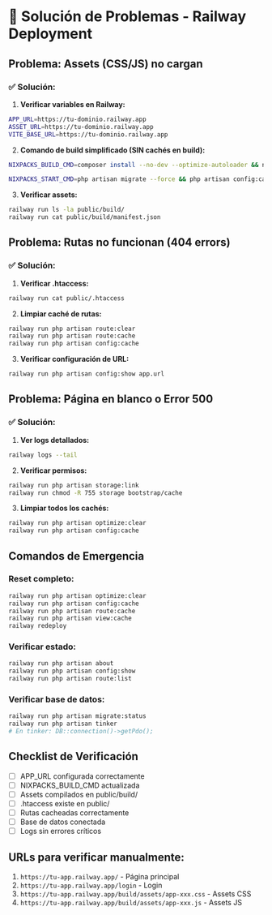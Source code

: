 # 🚨 Solución de Problemas - Railway Deployment

## Problema: Assets (CSS/JS) no cargan

### ✅ Solución:

1. **Verificar variables en Railway:**
```bash
APP_URL=https://tu-dominio.railway.app
ASSET_URL=https://tu-dominio.railway.app
VITE_BASE_URL=https://tu-dominio.railway.app
```

2. **Comando de build simplificado (SIN cachés en build):**
```bash
NIXPACKS_BUILD_CMD=composer install --no-dev --optimize-autoloader && npm install && npm run build && php artisan storage:link

NIXPACKS_START_CMD=php artisan migrate --force && php artisan config:cache && php artisan route:cache && php artisan view:cache && php artisan serve --host=0.0.0.0 --port=$PORT
```

3. **Verificar assets:**
```bash
railway run ls -la public/build/
railway run cat public/build/manifest.json
```

## Problema: Rutas no funcionan (404 errors)

### ✅ Solución:

1. **Verificar .htaccess:**
```bash
railway run cat public/.htaccess
```

2. **Limpiar caché de rutas:**
```bash
railway run php artisan route:clear
railway run php artisan route:cache
railway run php artisan config:cache
```

3. **Verificar configuración de URL:**
```bash
railway run php artisan config:show app.url
```

## Problema: Página en blanco o Error 500

### ✅ Solución:

1. **Ver logs detallados:**
```bash
railway logs --tail
```

2. **Verificar permisos:**
```bash
railway run php artisan storage:link
railway run chmod -R 755 storage bootstrap/cache
```

3. **Limpiar todos los cachés:**
```bash
railway run php artisan optimize:clear
railway run php artisan config:cache
```

## Comandos de Emergencia

### Reset completo:
```bash
railway run php artisan optimize:clear
railway run php artisan config:cache
railway run php artisan route:cache
railway run php artisan view:cache
railway redeploy
```

### Verificar estado:
```bash
railway run php artisan about
railway run php artisan config:show
railway run php artisan route:list
```

### Verificar base de datos:
```bash
railway run php artisan migrate:status
railway run php artisan tinker
# En tinker: DB::connection()->getPdo();
```

## Checklist de Verificación

- [ ] APP_URL configurada correctamente
- [ ] NIXPACKS_BUILD_CMD actualizada
- [ ] Assets compilados en public/build/
- [ ] .htaccess existe en public/
- [ ] Rutas cacheadas correctamente
- [ ] Base de datos conectada
- [ ] Logs sin errores críticos

## URLs para verificar manualmente:

1. `https://tu-app.railway.app/` - Página principal
2. `https://tu-app.railway.app/login` - Login
3. `https://tu-app.railway.app/build/assets/app-xxx.css` - Assets CSS
4. `https://tu-app.railway.app/build/assets/app-xxx.js` - Assets JS
